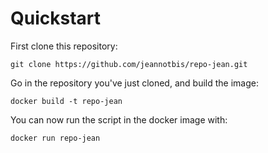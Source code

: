 # Quickstart

First clone this repository: 

``` console
git clone https://github.com/jeannotbis/repo-jean.git
```

Go in the repository you've just cloned, and build the image: 

``` console
docker build -t repo-jean
```

You can now run the script in the docker image with:

``` console
docker run repo-jean
```
